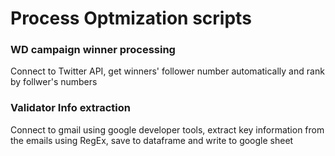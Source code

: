 # Process Optmization scripts

### WD campaign winner processing
Connect to Twitter API, get winners' follower number automatically and rank by follwer's numbers


### Validator Info extraction 
Connect to gmail using google developer tools, extract key information from the emails using RegEx, save to dataframe and write to google sheet  
